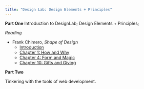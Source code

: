 ```yaml
---
title: "Design Lab: Design Elements + Principles"
---
```


**Part One**
Introduction to DesignLab; Design Elements + Principles;

_Reading_

- Frank Chimero, _Shape of Design_
  - [Introduction](https://shapeofdesignbook.com/chapters/00-introduction/)
  - [Chapter 1: How and Why](https://shapeofdesignbook.com/chapters/01-how-and-why/)
  - [Chapter 4: Form and Magic](https://shapeofdesignbook.com/chapters/04-form-and-magic/)
  - [Chapter 10: Gifts and Giving](https://shapeofdesignbook.com/chapters/10-gifts-and-giving/)

**Part Two**

Tinkering with the tools of web development.